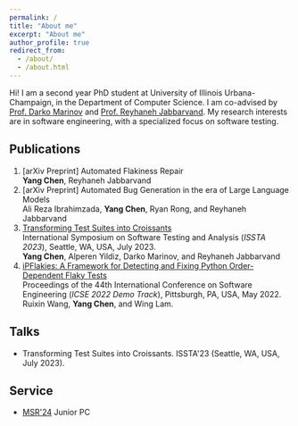 ```yaml
---
permalink: /
title: "About me"
excerpt: "About me"
author_profile: true
redirect_from: 
  - /about/
  - /about.html
---
```

Hi! I am a second year PhD student at University of Illinois Urbana-Champaign, in the Department of Computer Science. I am co-advised by [Prof. Darko Marinov](https://mir.cs.illinois.edu/marinov/) and [Prof. Reyhaneh Jabbarvand](https://reyhaneh.cs.illinois.edu). My research interests are in software engineering, with a specialized focus on software testing.

Publications
-----
1. [arXiv Preprint] Automated Flakiness Repair  
**Yang Chen**, Reyhaneh Jabbarvand 
2. [arXiv Preprint] Automated Bug Generation in the era of Large Language Models  
Ali Reza Ibrahimzada, **Yang Chen**, Ryan Rong, and Reyhaneh Jabbarvand   
3. [Transforming Test Suites into Croissants](../files/ChenETAL23Croissants.pdf)  
International Symposium on Software Testing and Analysis (*ISSTA 2023*), Seattle, WA, USA, July 2023.  
**Yang Chen**, Alperen Yildiz, Darko Marinov, and Reyhaneh Jabbarvand  
4. [iPFlakies: A Framework for Detecting and Fixing Python Order-Dependent Flaky Tests](../files/WangETAL22iPFlakies.pdf)  
Proceedings of the 44th International Conference on Software Engineering (*ICSE 2022 Demo Track*), Pittsburgh, PA, USA, May 2022.  
Ruixin Wang, **Yang Chen**, and Wing Lam.

Talks
-----
- Transforming Test Suites into Croissants. ISSTA'23 (Seattle, WA, USA, July 2023).

Service
-----
- [MSR'24](https://2024.msrconf.org) Junior PC